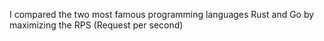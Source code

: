 I compared the two most famous programming languages ​​Rust and Go by maximizing the RPS (Request per second)
